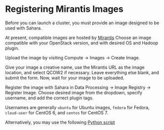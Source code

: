 # Registering Mirantis Images
Before you can launch a cluster, you must provide an image designed to be used with Sahara.

At present, compatible images are hosted by [Mirantis](http://sahara-files.mirantis.com/images/upstream/) Choose an image compatible with your OpenStack version, and with desired OS and Hadoop plugin.  

Upload the image by visiting Compute → Images → Create Image. 

Give your image a creative name, use the Mirantis URL as the image location, and select QCOW2 if necessary. Leave everything else blank, and submit the form. Now, wait for your image to be uploaded.

Register the image with Sahara in Data Processing → Image Registry → Register Image. Choose desired image from the dropdown, specify username, and add the correct plugin tags.

Usernames are generally `ubuntu` for Ubuntu images, `fedora` for Fedora, `cloud-user` for CentOS 6, and `centos` for CentOS 7.  

Alternatively, you may use the following [Python script](https://github.com/CCI-MOC/moc/tree/master/scripts/sahara_upload)

